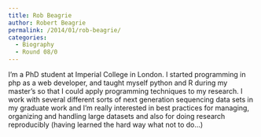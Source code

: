 ```yaml
---
title: Rob Beagrie
author: Robert Beagrie
permalink: /2014/01/rob-beagrie/
categories:
  - Biography
  - Round 08/0
---
```

I&#8217;m a PhD student at Imperial College in London. I started programming in php as a web developer, and taught myself python and R during my master&#8217;s so that I could apply programming techniques to my research. I work with several different sorts of next generation sequencing data sets in my graduate work and I&#8217;m really interested in best practices for managing, organizing and handling large datasets and also for doing research reproducibly (having learned the hard way what not to do&#8230;)
